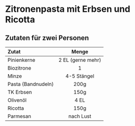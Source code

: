 # Zitronenpasta mit Erbsen und Ricotta


## Zutaten für zwei Personen

|Zutat|Menge|
|:--|:-:|
|Pinienkerne|2 EL (gerne mehr)|
|Biozitrone|1|
|Minze|4-5 Stängel|
|Pasta (Bandnudeln)|200g|
|TK Erbsen|150g|
|Olivenöl|4 EL|
|Ricotta|150g|
|Parmesan|nach Lust|

